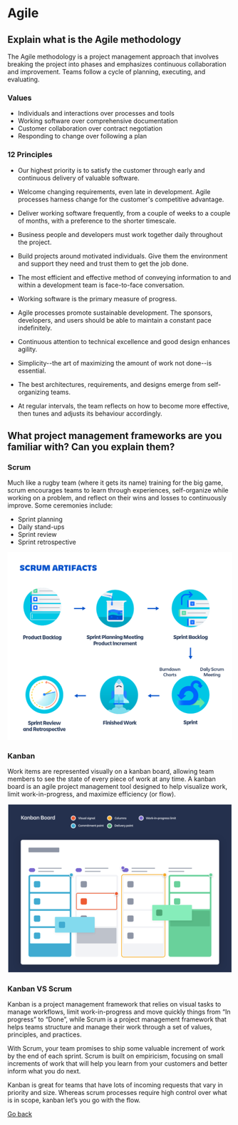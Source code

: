 # Agile

## Explain what is the Agile methodology

The Agile methodology is a project management approach that involves breaking the project into phases and emphasizes continuous collaboration and improvement. Teams follow a cycle of planning, executing, and evaluating.

### Values

- Individuals and interactions over processes and tools
- Working software over comprehensive documentation
- Customer collaboration over contract negotiation
- Responding to change over following a plan

### 12 Principles

- Our highest priority is to satisfy the customer through early and continuous delivery of valuable software.

- Welcome changing requirements, even late in development. Agile processes harness change for the customer's competitive advantage.

- Deliver working software frequently, from a couple of weeks to a couple of months, with a preference to the shorter timescale.

- Business people and developers must work together daily throughout the project.

- Build projects around motivated individuals. Give them the environment and support they need and trust them to get the job done.

- The most efficient and effective method of conveying information to and within a development team is face-to-face conversation.

- Working software is the primary measure of progress.

- Agile processes promote sustainable development. The sponsors, developers, and users should be able to maintain a constant pace indefinitely.

- Continuous attention to technical excellence and good design enhances agility.

- Simplicity--the art of maximizing the amount of work not done--is essential.

- The best architectures, requirements, and designs emerge from self-organizing teams.

- At regular intervals, the team reflects on how to become more effective, then tunes and adjusts its behaviour accordingly.

## What project management frameworks are you familiar with? Can you explain them?

### Scrum

Much like a rugby team (where it gets its name) training for the big game, scrum encourages teams to learn through experiences, self-organize while working on a problem, and reflect on their wins and losses to continuously improve. Some ceremonies include:

- Sprint planning
- Daily stand-ups
- Sprint review
- Sprint retrospective

![SCRUM artifacts](https://github.com/guillermo-segura/tech-interview-questions/blob/main/assets/scrum_artifacts.png 'SCRUM artifacts')

### Kanban

Work items are represented visually on a kanban board, allowing team members to see the state of every piece of work at any time. A kanban board is an agile project management tool designed to help visualize work, limit work-in-progress, and maximize efficiency (or flow).

![Kanban board](https://github.com/guillermo-segura/tech-interview-questions/blob/main/assets/kanban.png 'Kanban board')

### Kanban VS Scrum

Kanban is a project management framework that relies on visual tasks to manage workflows, limit work-in-progress and move quickly things from “In progress” to “Done”, while Scrum is a project management framework that helps teams structure and manage their work through a set of values, principles, and practices.

With Scrum, your team promises to ship some valuable increment of work by the end of each sprint. Scrum is built on empiricism, focusing on small increments of work that will help you learn from your customers and better inform what you do next.

Kanban is great for teams that have lots of incoming requests that vary in priority and size. Whereas scrum processes require high control over what is in scope, kanban let’s you go with the flow.

[Go back](https://github.com/guillermo-segura/tech-interview-questions)
